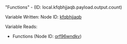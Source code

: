 "Functions" - (ID: local.kfqbhjjaqb.payload.output.count)

Variable Written:
Node ID: [kfqbhjjaqb](../nodes/kfqbhjjaqb.md)

Variable Reads:
* Functions (Node ID: [orf96wndkv](../nodes/orf96wndkv.md))
